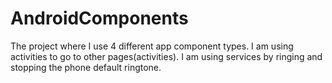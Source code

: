 # AndroidComponents
The project where I use 4 different app component types.
I am using activities to go to other pages(activities).
I am using services by ringing and stopping the phone default ringtone.
